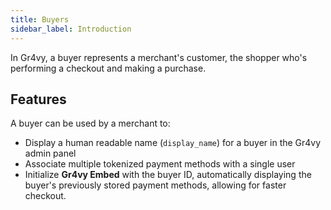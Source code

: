 ```yaml
---
title: Buyers
sidebar_label: Introduction
---
```


In Gr4vy, a buyer represents a merchant's customer, the shopper who's performing
a checkout and making a purchase.

## Features

A buyer can be used by a merchant to:

* Display a human readable name (`display_name`) for a buyer in the Gr4vy admin panel
* Associate multiple tokenized payment methods with a single user
* Initialize **Gr4vy Embed** with the buyer ID, automatically displaying the
  buyer's previously stored payment methods, allowing for faster checkout.

